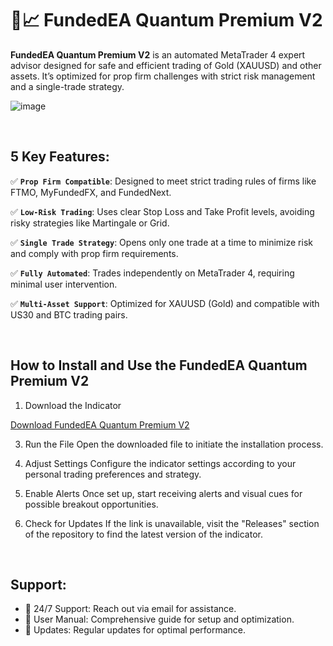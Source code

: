 # 🚀📈 FundedEA Quantum Premium V2


<b>FundedEA Quantum Premium V2</b>  is an automated MetaTrader 4 expert advisor designed for safe and efficient trading of Gold (XAUUSD) and other assets. It’s optimized for prop firm challenges with strict risk management and a single-trade strategy.

![image](https://github.com/user-attachments/assets/9deccd89-753b-43a1-aeea-716c90e0932d)

<br>

## 5 Key Features:

✅ <b>`Prop Firm Compatible`</b>: Designed to meet strict trading rules of firms like FTMO, MyFundedFX, and FundedNext.

✅ <b>`Low-Risk Trading`</b>: Uses clear Stop Loss and Take Profit levels, avoiding risky strategies like Martingale or Grid.

✅ <b>`Single Trade Strategy`</b>: Opens only one trade at a time to minimize risk and comply with prop firm requirements.

✅ <b>`Fully Automated`</b>: Trades independently on MetaTrader 4, requiring minimal user intervention.

✅ <b>`Multi-Asset Support`</b>: Optimized for XAUUSD (Gold) and compatible with US30 and BTC trading pairs.


<br>

## How to Install and Use the FundedEA Quantum Premium V2

1. Download the Indicator
   
<a href="https://forextoolstore.com/product/fundedea-quantum-premium-v2/">Download FundedEA Quantum Premium V2</a>

3. Run the File
Open the downloaded file to initiate the installation process.

4. Adjust Settings
Configure the indicator settings according to your personal trading preferences and strategy.

5. Enable Alerts
Once set up, start receiving alerts and visual cues for possible breakout opportunities.

6. Check for Updates
If the link is unavailable, visit the "Releases" section of the repository to find the latest version of the indicator.

<br>

## Support:

- 🤝 24/7 Support: Reach out via email for assistance.
- 🤝 User Manual: Comprehensive guide for setup and optimization.
- 🤝 Updates: Regular updates for optimal performance.
